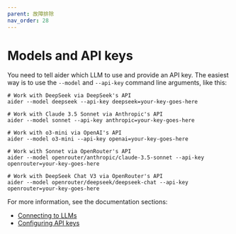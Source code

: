 ```yaml
---
parent: 故障排除
nav_order: 28
---
```


# Models and API keys

You need to tell aider which LLM to use and provide an API key.
The easiest way is to use the `--model` and `--api-key`
command line arguments, like this:

```
# Work with DeepSeek via DeepSeek's API
aider --model deepseek --api-key deepseek=your-key-goes-here

# Work with Claude 3.5 Sonnet via Anthropic's API
aider --model sonnet --api-key anthropic=your-key-goes-here

# Work with o3-mini via OpenAI's API
aider --model o3-mini --api-key openai=your-key-goes-here

# Work with Sonnet via OpenRouter's API
aider --model openrouter/anthropic/claude-3.5-sonnet --api-key openrouter=your-key-goes-here

# Work with DeepSeek Chat V3 via OpenRouter's API
aider --model openrouter/deepseek/deepseek-chat --api-key openrouter=your-key-goes-here
```

For more information, see the documentation sections:

- [Connecting to LLMs](https://aider.chat/docs/llms.html)
- [Configuring API keys](https://aider.chat/docs/config/api-keys.html)
